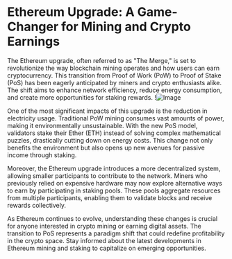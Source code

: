 # Ethereum Upgrade: A Game-Changer for Mining and Crypto Earnings

The Ethereum upgrade, often referred to as "The Merge," is set to revolutionize the way blockchain mining operates and how users can earn cryptocurrency. This transition from Proof of Work (PoW) to Proof of Stake (PoS) has been eagerly anticipated by miners and crypto enthusiasts alike. The shift aims to enhance network efficiency, reduce energy consumption, and create more opportunities for staking rewards. !![Image](https://github.com/user-attachments/assets/590b50a7-4459-4e76-8a31-559aed223621)

One of the most significant impacts of this upgrade is the reduction in electricity usage. Traditional PoW mining consumes vast amounts of power, making it environmentally unsustainable. With the new PoS model, validators stake their Ether (ETH) instead of solving complex mathematical puzzles, drastically cutting down on energy costs. This change not only benefits the environment but also opens up new avenues for passive income through staking.

Moreover, the Ethereum upgrade introduces a more decentralized system, allowing smaller participants to contribute to the network. Miners who previously relied on expensive hardware may now explore alternative ways to earn by participating in staking pools. These pools aggregate resources from multiple participants, enabling them to validate blocks and receive rewards collectively.

As Ethereum continues to evolve, understanding these changes is crucial for anyone interested in crypto mining or earning digital assets. The transition to PoS represents a paradigm shift that could redefine profitability in the crypto space. Stay informed about the latest developments in Ethereum mining and staking to capitalize on emerging opportunities.